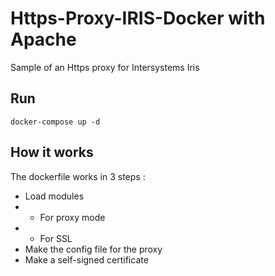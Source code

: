 # Https-Proxy-IRIS-Docker with Apache
Sample of an Https proxy for Intersystems Iris

## Run
```
docker-compose up -d
```

## How it works
The dockerfile works in 3 steps :
* Load modules
* * For proxy mode
* * For SSL
* Make the config file for the proxy
* Make a self-signed certificate